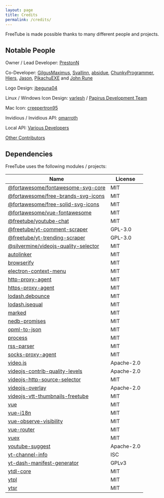 ```yaml
---
layout: page
title: Credits
permalink: /credits/
---
```


FreeTube is made possible thanks to many different people and projects.

## Notable People

Owner / Lead Developer: [PrestonN](https://github.com/PrestonN)

Co-Developer: [GilgusMaximus](https://github.com/GilgusMaximus), [Svallinn](https://github.com/Svallinn), [absidue](https://github.com/absidue), [ChunkyProgrammer](https://github.com/ChunkyProgrammer), [Hiers](https://github.com/Hiers), [Jason](https://github.com/jasonhenriquez), [PikachuEXE](https://github.com/PikachuEXE) and [John Rune](https://github.com/efb4f5ff-1298-471a-8973-3d47447115dc)

Logo Design: [jbeguna04](https://github.com/jbeguna04)

Linux / Windows Icon Design: [varlesh](https://github.com/varlesh) / [Papirus Development Team](https://github.com/PapirusDevelopmentTeam/papirus-icon-theme)

Mac Icon: [creepertron95](https://github.com/creepertron95)

Invidious / Invidious API: [omarroth](https://github.com/omarroth)

Local API: [Various Developers](/usage/local-api)

[Other Contributors](https://github.com/FreeTubeApp/FreeTube/graphs/contributors)

## Dependencies

FreeTube uses the following modules / projects:

| Name                                                                                                | License    |
| --------------------------------------------------------------------------------------------------- | ---------- |
| [@fortawesome/fontawesome-svg-core](https://github.com/FortAwesome/Font-Awesome)                    | MIT        |
| [@fortawesome/free-brands-svg-icons](https://github.com/FortAwesome/Font-Awesome)                   | MIT        |
| [@fortawesome/free-solid-svg-icons](https://github.com/FortAwesome/Font-Awesome)                    | MIT        |
| [@fortawesome/vue-fontawesome](https://github.com/FortAwesome/vue-fontawesome)                      | MIT        |
| [@freetube/youtube-chat](https://github.com/FreeTubeApp/youtube-chat)                               | MIT        |
| [@freetube/yt-comment-scraper](https://github.com/FreeTubeApp/yt-comment-scraper)                   | GPL-3.0    |
| [@freetube/yt-trending-scraper](https://github.com/FreeTubeApp/yt-trending-scraper)                 | GPL-3.0    |
| [@silvermine/videojs-quality-selector](https://github.com/silvermine/videojs-quality-selector)      | MIT        |
| [autolinker](https://github.com/gregjacobs/Autolinker.js)                                           | MIT        |
| [browserify](https://github.com/browserify/browserify)                                              | MIT        |           
| [electron-context-menu](https://github.com/sindresorhus/electron-context-menu)                      | MIT        |
| [http-proxy-agent](https://github.com/TooTallNate/node-http-proxy-agent)                            | MIT        |
| [https-proxy-agent](https://github.com/TooTallNate/node-https-proxy-agent)                          | MIT        |
| [lodash.debounce](https://github.com/lodash/lodash)                                                 | MIT        |
| [lodash.isequal](https://github.com/lodash/lodash)                                                  | MIT        |
| [marked](https://github.com/markedjs/marked)                                                        | MIT        |
| [nedb-promises](https://github.com/bajankristof/nedb-promises)                                      | MIT        |
| [opml-to-json](https://github.com/azu/opml-to-json)                                                 | MIT        |
| [process](https://github.com/defunctzombie/node-process)                                            | MIT        |
| [rss-parser](https://github.com/rbren/rss-parser)                                                   | MIT        |
| [socks-proxy-agent](https://github.com/TooTallNate/node-socks-proxy-agent)                          | MIT        |
| [video.js](https://github.com/videojs/video.js)                                                     | Apache-2.0 |
| [videojs-contrib-quality-levels](https://github.com/videojs/videojs-contrib-quality-levels)         | Apache-2.0 |
| [videojs-http-source-selector](https://github.com/jfujita/videojs-http-source-selector)             | MIT        |
| [videojs-overlay](https://github.com/brightcove/videojs-overlay)                                    | Apache-2.0 |
| [videojs-vtt-thumbnails-freetube](https://github.com/FreeTubeApp/videojs-vtt-thumbnails)            | MIT        |
| [vue](https://github.com/vuejs/vue)                                                                 | MIT        |
| [vue-i18n](https://github.com/kazupon/vue-i18n)                                                     | MIT        |
| [vue-observe-visibility](https://github.com/Akryum/vue-observe-visibility)                          | MIT        |
| [vue-router](https://github.com/vuejs/vue-router)                                                   | MIT        |
| [vuex](https://github.com/vuejs/vuex)                                                               | MIT        |
| [youtube-suggest](https://github.com/goto-bus-stop/youtube-suggest)                                 | Apache-2.0 |
| [yt-channel-info](https://github.com/FreeTubeApp/yt-channel-info)                                   | ISC        |
| [yt-dash-manifest-generator](https://github.com/FreeTubeApp/yt-dash-manifest-generator)             | GPLv3      |
| [ytdl-core](https://github.com/fent/node-ytdl-core)                                                 | MIT        |
| [ytpl](https://github.com/TimeForANinja/node-ytpl)                                                  | MIT        |
| [ytsr](https://github.com/TimeForANinja/node-ytsr)                                                  | MIT        |
